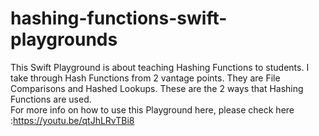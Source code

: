# hashing-functions-swift-playgrounds
This Swift Playground is about teaching Hashing Functions to students. I take through Hash Functions from 2 vantage points. They are File Comparisons and Hashed Lookups. These are the 2 ways that Hashing Functions are used.  
For more info on how to use this Playground here, please check here :https://youtu.be/qtJhLRvTBi8
